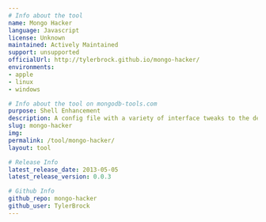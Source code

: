 ```yaml
---
# Info about the tool
name: Mongo Hacker
language: Javascript
license: Unknown
maintained: Actively Maintained
support: unsupported
officialUrl: http://tylerbrock.github.io/mongo-hacker/
environments:
- apple
- linux
- windows

# Info about the tool on mongodb-tools.com
purpose: Shell Enhancement
description: A config file with a variety of interface tweaks to the default shell.
slug: mongo-hacker
img: 
permalink: /tool/mongo-hacker/
layout: tool

# Release Info
latest_release_date: 2013-05-05
latest_release_version: 0.0.3

# Github Info
github_repo: mongo-hacker
github_user: TylerBrock
---
```


